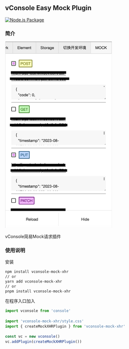 ## vConsole Easy Mock Plugin

[![Node.js Package](https://github.com/EduarteXD/vconsole-mock-xhr/actions/workflows/npm-publish.yml/badge.svg)](https://github.com/EduarteXD/vconsole-mock-xhr/actions/workflows/npm-publish.yml)

### 简介

<img src="image.png" style="width: 350px">

vConsole简易Mock请求插件

### 使用说明

安装

```shell
npm install vconsole-mock-xhr
// or
yarn add vconsole-mock-xhr
// or
pnpm install vconsole-mock-xhr
```

在程序入口加入

```typescript
import vconsole from 'console'

import 'vconsole-mock-xhr/style.css'
import { createMockXHRPlugin } from 'vconsole-mock-xhr'

const vc = new vconsole()
vc.addPlugin(createMockXHRPlugin())
```
